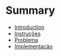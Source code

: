 # Summary

* [Introduction](README.md)
* [Instruções](doc/instrucoes.md)
* [Problema](doc/problema.md)
* [Implementação](doc/implementacao.md)

